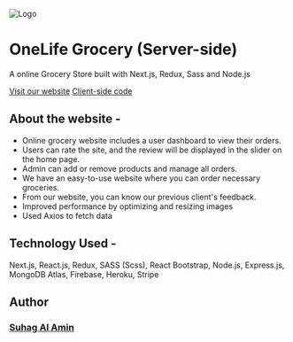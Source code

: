 ![Logo](https://i.ibb.co/4MvCZNN/logo.png)

# OneLife Grocery (Server-side)

A online Grocery Store built with Next.js, Redux, Sass and Node.js

[Visit our website](https://onelife-grocery.vercel.app/)
[Client-side code](https://github.com/developer-suhag/onelife-grocery-client)

## About the website -

- Online grocery website includes a user dashboard to view their orders.
- Users can rate the site, and the review will be displayed in the slider on the home page.
- Admin can add or remove products and manage all orders.
- We have an easy-to-use website where you can order necessary groceries.
- From our website, you can know our previous client's feedback.
- Improved performance by optimizing and resizing images
- Used Axios to fetch data

## Technology Used -

Next.js, React.js, Redux, SASS (Scss), React Bootstrap, Node.js, Express.js, MongoDB Atlas, Firebase, Heroku, Stripe

## Author

### [Suhag Al Amin](https://github.com/developer-suhag)
